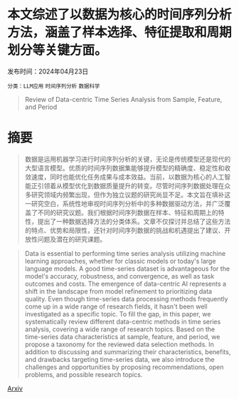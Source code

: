 # 本文综述了以数据为核心的时间序列分析方法，涵盖了样本选择、特征提取和周期划分等关键方面。

发布时间：2024年04月23日

`分类：LLM应用` `时间序列分析` `数据科学`

> Review of Data-centric Time Series Analysis from Sample, Feature, and Period

# 摘要

> 数据是运用机器学习进行时间序列分析的关键，无论是传统模型还是现代的大型语言模型。优质的时间序列数据集能够提升模型的精确度、稳定性和收敛速度，同时也能优化任务成果与成本效益。当前，以数据为核心的人工智能正引领着从模型优化到数据质量提升的转变。尽管时间序列数据处理在众多研究领域内频繁出现，但作为独立议题的研究尚显不足。本文旨在填补这一研究空白，系统性地审视时间序列分析中的多种数据驱动方法，并广泛覆盖了不同的研究议题。我们根据时间序列数据在样本、特征和周期上的特性，提出了一种数据选择方法的分类体系。文章不仅探讨并总结了这些方法的特点、优势和局限性，还针对时间序列数据的挑战和机遇提出了建议、开放性问题及潜在的研究课题。

> Data is essential to performing time series analysis utilizing machine learning approaches, whether for classic models or today's large language models. A good time-series dataset is advantageous for the model's accuracy, robustness, and convergence, as well as task outcomes and costs. The emergence of data-centric AI represents a shift in the landscape from model refinement to prioritizing data quality. Even though time-series data processing methods frequently come up in a wide range of research fields, it hasn't been well investigated as a specific topic. To fill the gap, in this paper, we systematically review different data-centric methods in time series analysis, covering a wide range of research topics. Based on the time-series data characteristics at sample, feature, and period, we propose a taxonomy for the reviewed data selection methods. In addition to discussing and summarizing their characteristics, benefits, and drawbacks targeting time-series data, we also introduce the challenges and opportunities by proposing recommendations, open problems, and possible research topics.

[Arxiv](https://arxiv.org/abs/2404.16886)